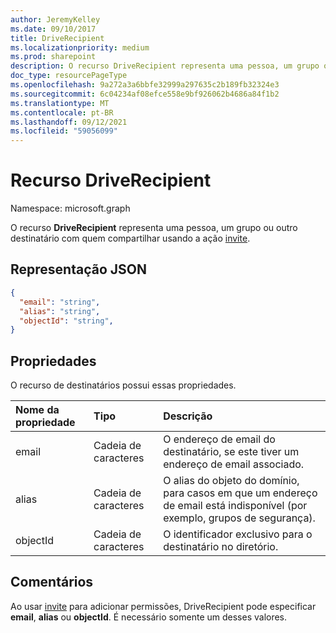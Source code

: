 ```yaml
---
author: JeremyKelley
ms.date: 09/10/2017
title: DriveRecipient
ms.localizationpriority: medium
ms.prod: sharepoint
description: O recurso DriveRecipient representa uma pessoa, um grupo ou outro destinatário com quem compartilhar usando a ação invite.
doc_type: resourcePageType
ms.openlocfilehash: 9a272a3a6bbfe32999a297635c2b189fb32324e3
ms.sourcegitcommit: 6c04234af08efce558e9bf926062b4686a84f1b2
ms.translationtype: MT
ms.contentlocale: pt-BR
ms.lasthandoff: 09/12/2021
ms.locfileid: "59056099"
---
```

# <a name="driverecipient-resource"></a>Recurso DriveRecipient

Namespace: microsoft.graph

O recurso **DriveRecipient** representa uma pessoa, um grupo ou outro destinatário com quem compartilhar usando a ação [invite](../api/driveitem-invite.md).

## <a name="json-representation"></a>Representação JSON

<!-- { 
  "blockType": "resource", 
  "@odata.type": "microsoft.graph.driveRecipient", 
  "optionalProperties": ["alias", "objectId", "email"] } -->
```json
{
  "email": "string",
  "alias": "string",
  "objectId": "string",
}
```

## <a name="properties"></a>Propriedades
O recurso de destinatários possui essas propriedades.

| Nome da propriedade | Tipo   | Descrição                                                                                             |
|:--------------|:-------|:--------------------------------------------------------------------------------------------------------|
| email         | Cadeia de caracteres | O endereço de email do destinatário, se este tiver um endereço de email associado.                  |
| alias         | Cadeia de caracteres | O alias do objeto do domínio, para casos em que um endereço de email está indisponível (por exemplo, grupos de segurança). |
| objectId      | Cadeia de caracteres | O identificador exclusivo para o destinatário no diretório.                                               |

## <a name="remarks"></a>Comentários

Ao usar [invite](../api/driveitem-invite.md) para adicionar permissões, DriveRecipient pode especificar **email**, **alias** ou **objectId**. É necessário somente um desses valores.

<!-- {
  "type": "#page.annotation",
  "description": "Recipients resource defines a single recipient for the sharing invitation and permissions collection.",
  "keywords": "sharing,share,permissions,action.invite,invite,email",
  "section": "documentation",
  "tocPath": "Resources/Recipients"
} -->

